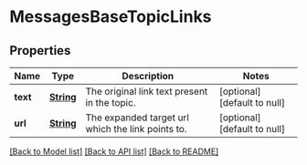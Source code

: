 # MessagesBaseTopicLinks
## Properties

Name | Type | Description | Notes
------------ | ------------- | ------------- | -------------
**text** | [**String**](string.md) | The original link text present in the topic.  | [optional] [default to null]
**url** | [**String**](string.md) | The expanded target url which the link points to.  | [optional] [default to null]

[[Back to Model list]](../README.md#documentation-for-models) [[Back to API list]](../README.md#documentation-for-api-endpoints) [[Back to README]](../README.md)

